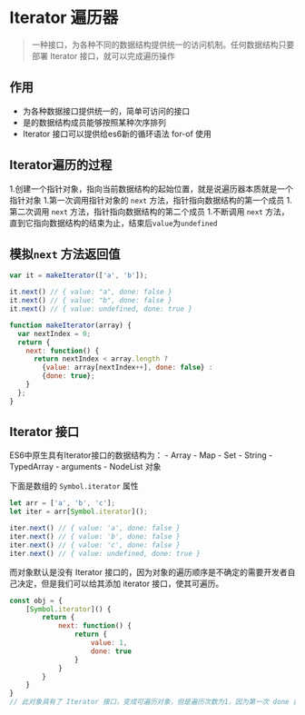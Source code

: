 # Iterator 遍历器
> 一种接口，为各种不同的数据结构提供统一的访问机制。任何数据结构只要部署 Iterator 接口，就可以完成遍历操作

## 作用
- 为各种数据接口提供统一的，简单可访问的接口
- 是的数据结构成员能够按照某种次序排列
- Iterator 接口可以提供给es6新的循环语法 for-of 使用

## Iterator遍历的过程
1.创建一个指针对象，指向当前数据结构的起始位置，就是说遍历器本质就是一个指针对象
1.第一次调用指针对象的 `next` 方法，指针指向数据结构的第一个成员
1.第二次调用 `next` 方法，指针指向数据结构的第二个成员
1.不断调用 `next` 方法，直到它指向数据结构的结束为止，结束后`value`为`undefined`

## 模拟`next` 方法返回值
```js
var it = makeIterator(['a', 'b']);

it.next() // { value: "a", done: false }
it.next() // { value: "b", done: false }
it.next() // { value: undefined, done: true }

function makeIterator(array) {
  var nextIndex = 0;
  return {
    next: function() {
      return nextIndex < array.length ?
        {value: array[nextIndex++], done: false} :
        {done: true};
    }
  };
}
```

## Iterator 接口
ES6中原生具有Iterator接口的数据结构为：
    - Array
    - Map
    - Set
    - String
    - TypedArray
    - arguments
    - NodeList 对象

下面是数组的 `Symbol.iterator` 属性

```js
let arr = ['a', 'b', 'c'];
let iter = arr[Symbol.iterator]();

iter.next() // { value: 'a', done: false }
iter.next() // { value: 'b', done: false }
iter.next() // { value: 'c', done: false }
iter.next() // { value: undefined, done: true }
```

而对象默认是没有 Iterator 接口的，因为对象的遍历顺序是不确定的需要开发者自己决定，但是我们可以给其添加 iterator 接口，使其可遍历。

```js
const obj = {
    [Symbol.iterator]() {
        return {
            next: function() {
                return {
                    value: 1,
                    done: true
                }
            }
        }
    }
}
// 此对象具有了 Iterator 接口，变成可遍历对象，但是遍历次数为1，因为第一次 done 就返回了 true
```

